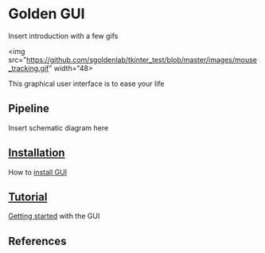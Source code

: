 # Golden GUI
Insert introduction with a few gifs

<img src="https://github.com/sgoldenlab/tkinter_test/blob/master/images/mouse_tracking.gif" width="48>

This graphical user interface is to ease your life

## Pipeline

Insert schematic diagram here

## [Installation](docs/Installation.md) 

How to [install GUI](docs/Installation.md)

## [Tutorial]()

[Getting started]() with the GUI


## References

